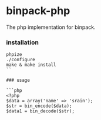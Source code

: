 binpack-php
===========

The php implementation for binpack.


### installation

```
phpize
./configure
make & make install
``

### usage

```php
<?php
$data = array('name' => 'srain');
$str = bin_encode($data);
$data1 = bin_decode($str);
```
